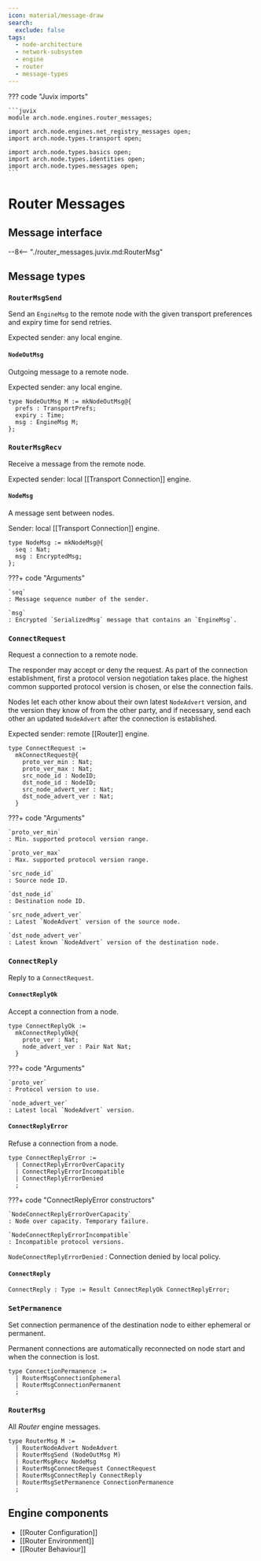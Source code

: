 ```yaml
---
icon: material/message-draw
search:
  exclude: false
tags:
  - node-architecture
  - network-subsystem
  - engine
  - router
  - message-types
---
```


??? code "Juvix imports"

    ```juvix
    module arch.node.engines.router_messages;

    import arch.node.engines.net_registry_messages open;
    import arch.node.types.transport open;

    import arch.node.types.basics open;
    import arch.node.types.identities open;
    import arch.node.types.messages open;
    ```

# Router Messages

## Message interface

--8<-- "./router_messages.juvix.md:RouterMsg"

<!-- TODO: Add message sequence diagrams -->

## Message types

### `RouterMsgSend`

Send an `EngineMsg` to the remote node with the given transport preferences and
expiry time for send retries.

Expected sender: any local engine.

#### `NodeOutMsg`

Outgoing message to a remote node.

Expected sender: any local engine.

<!-- --8<-- [start:NodeOutMsg] -->
```juvix
type NodeOutMsg M := mkNodeOutMsg@{
  prefs : TransportPrefs;
  expiry : Time;
  msg : EngineMsg M;
};
```
<!-- --8<-- [end:NodeOutMsg] -->

### `RouterMsgRecv`

Receive a message from the remote node.

Expected sender: local [[Transport Connection]] engine.

#### `NodeMsg`

A message sent between nodes.

Sender: local [[Transport Connection]] engine.

<!-- --8<-- [start:NodeMsg] -->
```juvix
type NodeMsg := mkNodeMsg@{
  seq : Nat;
  msg : EncryptedMsg;
};
```
<!-- --8<-- [end:NodeMsg] -->

???+ code "Arguments"

    `seq`
    : Message sequence number of the sender.

    `msg`
    : Encrypted `SerializedMsg` message that contains an `EngineMsg`.

### `ConnectRequest`

Request a connection to a remote node.

The responder may accept or deny the request. As part of the connection
establishment, first a protocol version negotiation takes place. the highest
common supported protocol version is chosen, or else the connection fails.

Nodes let each other know about their own latest `NodeAdvert` version, and the
version they know of from the other party, and if necessary, send each other an
updated `NodeAdvert` after the connection is established.

Expected sender: remote [[Router]] engine.

```juvix
type ConnectRequest :=
  mkConnectRequest@{
    proto_ver_min : Nat;
    proto_ver_max : Nat;
    src_node_id : NodeID;
    dst_node_id : NodeID;
    src_node_advert_ver : Nat;
    dst_node_advert_ver : Nat;
  }
```

???+ code "Arguments"

    `proto_ver_min`
    : Min. supported protocol version range.

    `proto_ver_max`
    : Max. supported protocol version range.

    `src_node_id`
    : Source node ID.

    `dst_node_id`
    : Destination node ID.

    `src_node_advert_ver`
    : Latest `NodeAdvert` version of the source node.

    `dst_node_advert_ver`
    : Latest known `NodeAdvert` version of the destination node.

### `ConnectReply`

Reply to a `ConnectRequest`.

#### `ConnectReplyOk`

Accept a connection from a node.

```juvix
type ConnectReplyOk :=
  mkConnectReplyOk@{
    proto_ver : Nat;
    node_advert_ver : Pair Nat Nat;
  }
```

???+ code "Arguments"

    `proto_ver`
    : Protocol version to use.

    `node_advert_ver`
    : Latest local `NodeAdvert` version.

#### `ConnectReplyError`

Refuse a connection from a node.

```juvix
type ConnectReplyError :=
  | ConnectReplyErrorOverCapacity
  | ConnectReplyErrorIncompatible
  | ConnectReplyErrorDenied
  ;
```

???+ code "ConnectReplyError constructors"

    `NodeConnectReplyErrorOverCapacity`
    : Node over capacity. Temporary failure.

    `NodeConnectReplyErrorIncompatible`
    : Incompatible protocol versions.

  `NodeConnectReplyErrorDenied`
  : Connection denied by local policy.

#### `ConnectReply`

```juvix
ConnectReply : Type := Result ConnectReplyOk ConnectReplyError;
```

### `SetPermanence`

Set connection permanence of the destination node
to either ephemeral or permanent.

Permanent connections are automatically reconnected
on node start and when the connection is lost.

```juvix
type ConnectionPermanence :=
  | RouterMsgConnectionEphemeral
  | RouterMsgConnectionPermanent
  ;
```

### `RouterMsg`

All *Router* engine messages.

<!-- --8<-- [start:RouterMsg] -->
```juvix
type RouterMsg M :=
  | RouterNodeAdvert NodeAdvert
  | RouterMsgSend (NodeOutMsg M)
  | RouterMsgRecv NodeMsg
  | RouterMsgConnectRequest ConnectRequest
  | RouterMsgConnectReply ConnectReply
  | RouterMsgSetPermanence ConnectionPermanence
  ;
```
<!-- --8<-- [end:RouterMsg] -->

## Engine components

- [[Router Configuration]]
- [[Router Environment]]
- [[Router Behaviour]]
